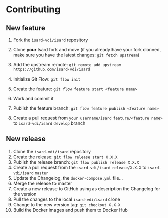 # Contributing

## New feature

1. Fork the `isard-vdi/isard` repository
2. Clone **your** Isard fork and move  (if you already have your fork clonned, make sure you have the latest changes: `git fetch upstream`)
3. Add the upstream remote: `git remote add upstream https://github.com/isard-vdi/isard`

1. Initialize Git Flow: `git flow init`
2. Create the feature: `git flow feature start <feature name>` 
3. Work and commit it
4. Publish the feature branch: `git flow feature publish <feature name>`
5. Create a pull request from `your username/isard` `feature/<feature name>` to `isard-vdi/isard` `develop` branch



## New release

1. Clone the `isard-vdi/isard` repository
2. Create the release: `git flow release start X.X.X`
3. Publish the release branch: `git flow publish release X.X.X`
4. Create a pull request from the `isard-vdi/isard` `release/X.X.X` to `isard-vdi/isard` `master`
5. Update the Changelog, the `docker-compose.yml` file...
6. Merge the release to master
7. Create a new release to GitHub using as description the Changelog for the version
8. Pull the changes to the local `isard-vdi/isard` clone
9. Change to the new version tag: `git checkout X.X.X`
10. Build the Docker images and push them to Docker Hub

